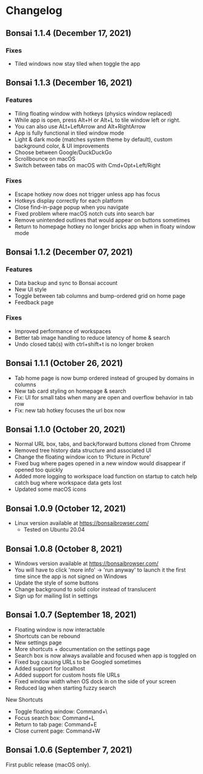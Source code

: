 # Changelog

## Bonsai 1.1.4 (December 17, 2021)

### Fixes 
- Tiled windows now stay tiled when toggle the app

## Bonsai 1.1.3 (December 16, 2021)

### Features
- Tiling floating window with hotkeys (physics window replaced)
- While app is open, press Alt+H or Alt+L to tile window left or right.
- You can also use ALt+LeftArrow and Alt+RightArrow
- App is fully functional in tiled window mode
- Light & dark mode (matches system theme by default), custom background color, & UI improvements
- Choose between Google/DuckDuckGo
- Scrollbounce on macOS
- Switch between tabs on macOS with Cmd+Opt+Left/Right

### Fixes
- Escape hotkey now does not trigger unless app has focus
- Hotkeys display correctly for each platform
- Close find-in-page popup when you navigate
- Fixed problem where macOS notch cuts into search bar
- Remove unintended outlines that would appear on buttons sometimes
- Return to homepage hotkey no longer bricks app when in floaty window mode

## Bonsai 1.1.2 (December 07, 2021)

### Features
- Data backup and sync to Bonsai account
- New UI style
- Toggle between tab columns and bump-ordered grid on home page
- Feedback page

### Fixes 
- Improved performance of workspaces
- Better tab image handling to reduce latency of home & search
- Undo closed tab(s) with ctrl+shift+t is no longer broken

## Bonsai 1.1.1 (October 26, 2021)
- Tab home page is now bump ordered instead of grouped by domains in columns
- New tab card styling on homepage & search
- Fix: UI for small tabs when many are open and overflow behavior in tab row
- Fix: new tab hotkey focuses the url box now

## Bonsai 1.1.0 (October 20, 2021)

- Normal URL box, tabs, and back/forward buttons cloned from Chrome
- Removed tree history data structure and associated UI
- Change the floating window icon to ‘Picture in Picture’
- Fixed bug where pages opened in a new window would disappear if opened too quickly
- Added more logging to workspace load function on startup to catch help catch bug where workspace data gets lost
- Updated some macOS icons

## Bonsai 1.0.9 (October 12, 2021)

- Linux version available at https://bonsaibrowser.com/
    - Tested on Ubuntu 20.04

## Bonsai 1.0.8 (October 8, 2021)

- Windows version available at https://bonsaibrowser.com/
- You will have to click 'more info' -> 'run anyway' to launch it the first time since the app is not signed on Windows
- Update the style of some buttons
- Change background to solid color instead of translucent
- Sign up for mailing list in settings

## Bonsai 1.0.7 (September 18, 2021)

- Floating window is now interactable
- Shortcuts can be rebound
- New settings page
- More shortcuts + documentation on the settings page
- Search box is now always available and focused when app is toggled on
- Fixed bug causing URLs to be Googled sometimes
- Added support for localhost
- Added support for custom hosts file URLs
- Fixed window width when OS dock in on the side of your screen
- Reduced lag when starting fuzzy search

New Shortcuts
- Toggle floating window: Command+\
- Focus search box: Command+L
- Return to tab page: Command+E
- Close current page: Command+W

## Bonsai 1.0.6 (September 7, 2021)

First public release (macOS only).
